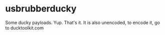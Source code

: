 # usbrubberducky
Some ducky payloads.
Yup. That's it. 
It is also unencoded, to encode it, go to ducktoolkit.com
